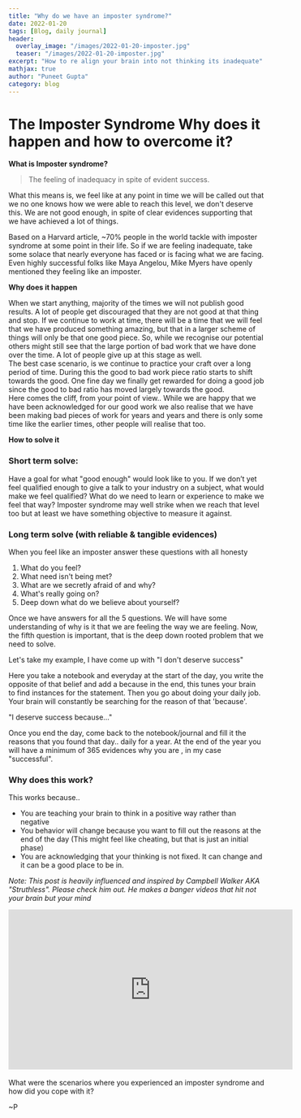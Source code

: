 ```yaml
---
title: "Why do we have an imposter syndrome?"
date: 2022-01-20
tags: [Blog, daily journal]
header:
  overlay_image: "/images/2022-01-20-imposter.jpg"
  teaser: "/images/2022-01-20-imposter.jpg"
excerpt: "How to re align your brain into not thinking its inadequate"
mathjax: true
author: "Puneet Gupta"
category: blog
---
```



# The Imposter Syndrome Why does it happen and how to overcome it?

**What is Imposter syndrome?**<br />
>The feeling of inadequacy in spite of evident success.

What this means is, we feel like at any point in time we will be called out that we no one knows how we were able to reach this level, we don't deserve this. We are not good enough, in spite of clear evidences supporting that we have achieved a lot of things.

Based on a Harvard article, ~70% people in the world tackle with imposter syndrome at some point in their life. So if we are feeling inadequate, take some solace that nearly everyone has faced or is facing what we are facing. Even highly successful folks like Maya Angelou, Mike Myers have openly mentioned they feeling like an imposter.

**Why does it happen**

When we start anything, majority of the times we will not publish good results. A lot of people get discouraged that they are not good at that thing and stop. If we continue to work at time, there will be a time that we will feel that we have produced something amazing, but that in a larger scheme of things will only be that one good piece. So, while we recognise our potential others might still see that the large portion of bad work that we have done over the time. A lot of people give up at this stage as well. <br />
The best case scenario, is we continue to practice your craft over a long period of time. During this the good to bad work piece ratio starts to shift towards the good. One fine day we finally get rewarded for doing a good job since the good to bad ratio has moved largely towards the good.<br />
Here comes the cliff, from your point of view.. While we are happy that we have been acknowledged for our good work we also realise that we have been making bad pieces of work for years and years and there is only some time like the earlier times, other people will realise that too.

<!-- <image of your POV and people's POV> -->

**How to solve it**

### Short term solve:
Have a goal for what "good enough" would look like to you. If we don’t yet feel qualified enough to give a talk to your industry on a subject, what would make we feel qualified? What do we need to learn or experience to make we feel that way? Imposter syndrome may well strike when we reach that level too but at least we have something objective to measure it against.

### Long term solve (with reliable & tangible evidences)

When you feel like an imposter answer these questions with all honesty

1. What do you feel?
2. What need isn't being met?
3. What are we secretly afraid of and why?
4. What's really going on?
5. Deep down what do we believe about yourself?

Once we have answers for all the 5 questions. We will have some understanding of why is it that we are feeling the way we are feeling. Now, the fifth question is important, that is the deep down rooted problem that we need to solve.

Let's take my example, I have come up with "I don't deserve success"

Here you take a notebook and everyday at the start of the day, you write the opposite of that belief and add a because in the end, this tunes your brain to find instances for the statement. Then you go about doing your daily job. Your brain will constantly be searching for the reason of that 'because'.

"I deserve success because..."

Once you end the day, come back to the notebook/journal and fill it the reasons that you found that day.. daily for a year. At the end of the year you will have a minimum of 365 evidences why you are <the thing that you added you are not>, in my case "successful".

### Why does this work?

This works because..
* You are teaching your brain to think in a positive way rather than negative
* You behavior will change because you want to fill out the reasons at the end of the day (This might feel like cheating, but that is just an initial phase)
* You are acknowledging that your thinking is not fixed. It can change and it can be a good place to be in.

*Note:
This post is heavily influenced and inspired by Campbell Walker AKA "Struthless". Please check him out. He makes a banger videos that hit not your brain but your mind*

<iframe width="560" height="315" src="https://www.youtube.com/embed/VHkfEoc-3mk" title="YouTube video player" frameborder="0" allow="accelerometer; autoplay; clipboard-write; encrypted-media; gyroscope; picture-in-picture" allowfullscreen></iframe>

<br />
<br />
What were the scenarios where you experienced an imposter syndrome and how did you cope with it?

~P

<!-- https://www.forbes.com/sites/forbesbusinesscouncil/2021/08/24/3-keys-to-shattering-your-imposter-syndrome/?sh=25d632122043 -->
<!-- https://www.forbes.com/sites/forbeshumanresourcescouncil/2022/01/19/three-things-to-do-when-imposter-syndrome-strikes/?sh=62f4e5ee6c63 -->
